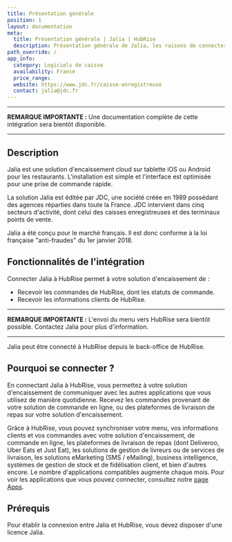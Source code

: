 ```yaml
---
title: Présentation générale
position: 1
layout: documentation
meta:
  title: Présentation générale | Jalia | HubRise
  description: Présentation générale de Jalia, les raisons de connecter votre caisse à HubRise et fonctionnalités de l'intégration avec HubRise.
path_override: /
app_info:
  category: Logiciels de caisse
  availability: France
  price_range:
  website: https://www.jdc.fr/caisse-enregistreuse
  contact: jalia@jdc.fr
---
```


---

**REMARQUE IMPORTANTE :** Une documentation complète de cette intégration sera bientôt disponible.

---

## Description

Jalia est une solution d'encaissement cloud sur tablette iOS ou Android pour les restaurants. L'installation est simple et l'interface est optimisée pour une prise de commande rapide.

La solution Jalia est éditée par JDC, une société créée en 1989 possédant des agences réparties dans toute la France. JDC intervient dans cinq secteurs d'activité, dont celui des caisses enregistreuses et des terminaux points de vente.

Jalia a été conçu pour le marché français. Il est donc conforme à la loi française "anti-fraudes" du 1er janvier 2018.

## Fonctionnalités de l'intégration

Connecter Jalia à HubRise permet à votre solution d'encaissement de :

- Recevoir les commandes de HubRise, dont les statuts de commande.
- Recevoir les informations clients de HubRise.

---

**REMARQUE IMPORTANTE :** L'envoi du menu vers HubRise sera bientôt possible. Contactez Jalia pour plus d'information.

---

Jalia peut être connecté à HubRise depuis le back-office de HubRise.

## Pourquoi se connecter ?

En connectant Jalia à HubRise, vous permettez à votre solution d'encaissement de communiquer avec les autres applications que vous utilisez de manière quotidienne. Recevez les commandes provenant de votre solution de commande en ligne, ou des plateformes de livraison de repas sur votre solution d'encaissement.

Grâce à HubRise, vous pouvez synchroniser votre menu, vos informations clients et vos commandes avec votre solution d'encaissement, de commande en ligne, les plateformes de livraison de repas (dont Deliveroo, Uber Eats et Just Eat), les solutions de gestion de livreurs ou de services de livraison, les solutions eMarketing (SMS / eMailing), business intelligence, systèmes de gestion de stock et de fidélisation client, et bien d'autres encore. Le nombre d'applications compatibles augmente chaque mois. Pour voir les applications que vous pouvez connecter, consultez notre [page Apps](/apps).

## Prérequis

Pour établir la connexion entre Jalia et HubRise, vous devez disposer d'une licence Jalia.
